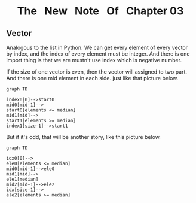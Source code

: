 <center><h1>The&nbsp;&nbsp;&nbsp;New&nbsp;&nbsp;&nbsp;Note&nbsp;&nbsp;&nbsp;Of&nbsp;&nbsp;&nbsp;Chapter 03
</center>

## Vector

Analogous to the list in Python. We can get every element of every vector by index, and the index of every element must be integer. And there is one import thing is that we are mustn't use index which is negative number.

If the size of one vector is even, then the vector will assigned to two part. And there is one mid element in each side. just like that picture below.

```mermaid
graph TD

index0[0]-->start0
mid0[mid-1]-->
start0[elements <= median]
mid1[mid]-->
start1[elements >= median]
index1[size-1]-->start1
```

But if it's odd, that will be another story, like this picture below.

```mermaid
graph TD

idx0[0]-->
ele0[elements <= median]
mid0[mid-1]-->ele0
mid1[mid]-->
ele1[median]
mid2[mid+1]-->ele2
idx[size-1]-->
ele2[elements >= median]
```

